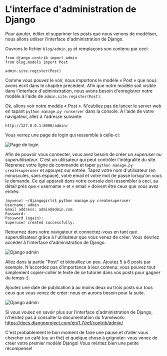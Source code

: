 # L'interface d'administration de Django

Pour ajouter, éditer et supprimer les posts que nous venons de modéliser, nous allons utiliser l'interface d'administration de Django.

Ouvrons le fichier `blog/admin.py` et remplaçons son contenu par ceci:

```
from django.contrib import admin
from blog.models import Post

admin.site.register(Post)
```    

Comme vous pouvez le voir, nous importons le modèle « Post » que nous avons écrit dans le chapitre précédent. Afin que notre modèle soit visible dans l'interface d'administration, nous avons besoin d'enregistrer notre modèle à l'aide de `admin.site.register(Post)`.

Ok, allons voir notre modèle « Post ». N'oubliez pas de lancer le server web en tapant `python manage.py runserver` dans la console. À l'aide de votre navigateur, allez à l'adresse suivante:

```
http://127.0.0.1:8000/admin/
``` 

Vous verrez une page de login qui ressemble à celle-ci:

![Page de login][1]

 [1]: images/login_page2.png

Afin de pouvoir vous connecter, vous avez besoin de créer un *superuser ou superutilisateur*. C'est un utilisateur qui peut contrôler l'intégralité du site. Reprenez votre ligne de commande et taper `python manage.py createsuperuser` et appuyez sur entrée. Tapez votre nom d'utilisateur (en minuscules, sans espace), votre email et votre mot de passe lorsqu'on vous le demande. Ce qui apparaît dans votre console doit ressembler à ceci, au détail près que « username » et « email » doivent être ceux que vous avez entrés:

```
(myvenv) ~/djangogirls$ python manage.py createsuperuser
Username: admin
Email address: admin@admin.com
Password:
Password (again):
Superuser created successfully.
``` 

Retournez dans votre navigateur et connectez-vous en tant que superutilisateur grâce à l'utilisateur que vous venez de créer. Vous devriez accéder à l'interface d'administration de Django.

![Django admin][2]

 [2]: images/django_admin3.png

Allez dans la partie "Post" et bidouillez un peu. Ajoutez 5 à 6 posts par exemple. N'accordez pas d'importance à leur contenu: vous pouvez tout simplement copier-coller le texte de ce tutoriel dans vos posts pour gagner du temps :).

Ajoutez une date de publication à au moins deux ou trois posts sur tous ceux que vous venez de créer: nous en aurons besoin pour la suite.

![Django admin][3]

 [3]: images/edit_post3.png

Si vous voulez en savoir plus sur l'interface d'administration de Django, n'hésitez pas à consulter la documentation du framework: https://docs.djangoproject.com/en/1.7/ref/contrib/admin/

C'est probablement le bon moment de faire une pause et d'aller vous chercher un café (ou un thé) et quelque chose à grignoter: vous venez de créer votre premier modèle Django! Vous méritez bien une petite récompense!
